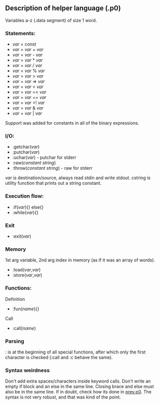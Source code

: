 ## Description of helper language (.p0)
Variables a-z (.data segment) of size 1 word.

### Statements:
 - *var* = const
 - *var* = *var* + *var*
 - *var* = *var* - *var*
 - *var* = *var* * *var*
 - *var* = *var* / *var*
 - *var* = *var* % *var*
 - *var* = *var* > *var*
 - *var* = *var* => *var*
 - *var* = *var* < *var*
 - *var* = *var* =< *var*
 - *var* = *var* == *var*
 - *var* = *var* =! *var*
 - *var* = *var* & *var*
 - *var* = *var* | *var*

Support was added for constants in all of the binary expressions.

### I/O:
 - :getchar(*var*)
 - :putchar(*var*)
 - :uchar(*var*) - putchar for stderr
 - :raw(*constant string*)
 - :throw(*constant string*) - raw for stderr

*var* is destination/source, always read stdin and write stdout.
cstring is utility function that prints out a string constant.

### Execution flow:
 - :if(*var*){} else{}
 - :while(*var*){}

### Exit
 - :exit(*var*)

### Memory
1st arg variable, 2nd arg index in memory (as if it was an array of words).
 - :load(*var*,*var*)
 - :store(*var*,*var*)

### Functions:
Definition
 - :fun(*name*){}

Call
 - :call(*name*)

### Parsing
: is at the beginning of all special functions, after which only the first character is checked (:call and :c behave the same).

### Syntax weirdness
Don't add extra spaces/characters inside keyword calls. Don't write an empty if block and an else in the same line. Closing brace and else must also be in the same line. If in doubt, check how its done in [prev.p0](../src/prev.p0). The syntax is not very robust, and that was kind of the point.